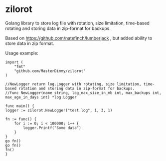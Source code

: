 # zilorot
Golang library to store log file with rotation, size limitation, time-based rotating and storing data in zip-format for backups.

Based on https://github.com/natefinch/lumberjack , but added ability to store data in zip format.


Usage example:

	import (
		"fmt"
		"github.com/MasterDimmy/zilorot"
	)

	//NewLogger return log.Logger with rotating, size limitation, time-based rotation and storing data in zip-format for backups.
	//func NewLogger(name string, log_max_size_in_mb int, max_backups int, max_age_in_days int) *log.Logger

	func main() {
	logger := zilorot.NewLogger("test.log", 1, 3, 1)

	fn := func() {
		for i := 0; i < 100000; i++ {
			logger.Printf("Some data")
		}
	}
	go fn()
	go fn()
	fn()
	}

